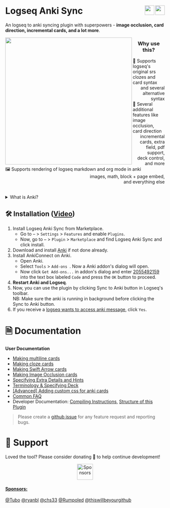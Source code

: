 # Logseq Anki Sync [<img align="right" src="https://img.shields.io/github/stars/debanjandhar12/logseq-anki-sync.svg?logo=GitHub&style=flat" height="30"/>](https://github.com/debanjandhar12/logseq-anki-sync/)[<img align="right" src="https://img.shields.io/github/sponsors/debanjandhar12.svg?logo=github&style=flat&height=60&label=Donate&cacheSeconds=28800&color=orange" height="30"/>](https://github.com/sponsors/debanjandhar12)

An logseq to anki syncing plugin with superpowers - **image occlusion, card direction, incremental cards, and a lot more**.

<img align="left" height="400" src="https://raw.githubusercontent.com/debanjandhar12/logseq-anki-sync/main/imgs/Demo_main.gif">
<div align="left"><h3 align="center">Why use this?</h3>
<dl align="left">
<div align="left">
<dt>🐾 Supports logseq's original srs clozes and card syntax</dt>
<div align="right"><div align="right">and several alternative syntax</dd></div>
</div>
<div align="left">
<dt>🚀 Several additional features like image occlusion, card direction</dt>
<div align="right"><dd align="right">incremental cards, extra field, pdf support,<br> deck control, and more</dd></div>
</div>
<div align="left">
<dt>🖼 Supports rendering of logseq markdown and org mode in anki</dt>
<div align="right"><dd align="right">images, math, block + page embed,<br> and everything else</dd></div>
</div>
</dl>
</div>
<br clear="both"/>

<details>
<summary>What is Anki?</summary>
Anki is a specialized spaced repetition software. It has less bugs and is more feature rich than most others paced repetition software. For example, anki has heatmaps, filtered decks to study a collection of cards for exams irrespective of card scheduling etc.
</details>

## 🛠️ Installation ([Video](https://www.youtube.com/watch?v=XOkJmncK-o0))
1. Install Logseq Anki Sync from Marketplace.
   * Go to `⋯` > `Settings` > `Features` and enable `Plugins`.
   * Now, go to `⋯` > `Plugin` > `Marketplace` and find Logseq Anki Sync and click install.
2. Download and install [Anki](https://apps.ankiweb.net/) if not done already. 
3. Install AnkiConnect on Anki.
   * Open Anki.
   * Select `Tools` > `Add-ons `. Now a Anki addon's dialog will open. 
   * Now click `Get Add-ons...` in addon's dialog and enter [2055492159](https://ankiweb.net/shared/info/2055492159) into the text box labeled `Code` and press the `OK` button to proceed.
4. **Restart Anki and Logseq**.
5. Now, you can use the plugin by clicking Sync to Anki button in Logseq's toolbar.<br/>
   NB: Make sure the anki is running in background before clicking the Sync to Anki button.
6. If you receive a [logseq wants to access anki message](https://raw.githubusercontent.com/debanjandhar12/Obsidian-Anki-Sync/main/docs/images/permission.png), click `Yes`.


# 🗎 Documentation
<b>User Documentation</b>
* [Making multiline cards](https://github.com/debanjandhar12/logseq-anki-sync/discussions/88)
* [Making cloze cards](https://github.com/debanjandhar12/logseq-anki-sync/discussions/89)
* [Making Swift Arrow cards](https://github.com/debanjandhar12/logseq-anki-sync/discussions/91)
* [Making Image Occlusion cards](https://github.com/debanjandhar12/logseq-anki-sync/discussions/125)
* [Specifying Extra Details and Hints](https://github.com/debanjandhar12/logseq-anki-sync/discussions/92)
* [Terminology & Specifying Deck](https://github.com/debanjandhar12/logseq-anki-sync/discussions/117)
* [[Advanced] Adding custom css for anki cards](https://github.com/debanjandhar12/logseq-anki-sync/discussions/118)
* [Common FAQ](https://github.com/debanjandhar12/logseq-anki-sync/wiki/Common-FAQ)
* Developer Documentation: [Compiling Instructions](https://github.com/debanjandhar12/logseq-anki-sync/wiki/Compiling-Instructions), [Structure of this Plugin](https://github.com/debanjandhar12/logseq-anki-sync/wiki/Structure-of-this-Plugin)
> Please create a [github issue](https://github.com/debanjandhar12/logseq-anki-sync/issues) for any feature request and reporting bugs.

# 🙏 Support
Loved the tool? Please consider donating 💸 to help continue development!<br/>
<p align="center">
<a href="https://github.com/sponsors/debanjandhar12" target="_blank"><img src="https://img.shields.io/github/sponsors/debanjandhar12.svg?logo=github&style=flat&height=60&label=Donate&cacheSeconds=28800&color=orange" alt="Sponsors" height="50" style="border-radius:1px" />
</p>

#### Sponsors:
 
[@Tubo](https://github.com/Tubo) [@ryanbl](https://github.com/rtblair) [@chs33](https://github.com/chs33) [@Rumpoled](https://github.com/Rumpoled) [@thiswillbeyourgithub](https://github.com/thiswillbeyourgithub)
